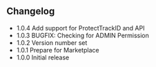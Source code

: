 ## Changelog

* 1.0.4 Add support for ProtectTrackID and API
* 1.0.3 BUGFIX: Checking for ADMIN Permission
* 1.0.2 Version number set
* 1.0.1 Prepare for Marketplace
* 1.0.0 Initial release